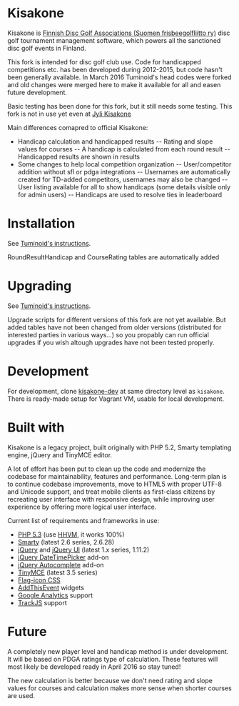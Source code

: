 Kisakone
========

Kisakone is [Finnish Disc Golf Associations (Suomen frisbeegolfliitto ry)](http://frisbeegolfliitto.fi/)
disc golf tournament management software, which powers all the sanctioned disc golf events in Finland.

This fork is intended for disc golf club use. Code for handicapped competitions etc. has been developed during 2012-2015, 
but code hasn't been generally available. In March 2016 Tuminoid's head codes were forked and old changes
were merged here to make it available for all and easen future development.

Basic testing has been done for this fork, but it still needs some testing. This fork is not in use yet even
at [Jyli Kisakone](http://jyli.fi/kisakone)

Main differences comapred to official Kisakone:

- Handicap calculation and handicapped results
-- Rating and slope values for courses
-- A handicap is calculated from each round result
-- Handicapped results are shown in results
- Some changes to help local competition organization
-- User/competitor addition without sfl or pdga integrations
-- Usernames are automatically created for TD-added competitors, usernames may also be changed
-- User listing available for all to show handicaps (some details visible only for admin users)
-- Handicaps are used to resolve ties in leaderboard


Installation
============

See [Tuminoid's instructions](https://github.com/tuminoid/kisakone).

RoundResultHandicap and CourseRating tables are automatically added

Upgrading
=========

See [Tuminoid's instructions](https://github.com/tuminoid/kisakone).

Upgrade scripts for different versions of this fork are not yet available. But added tables have not
been changed from older versions (distributed for interested parties in various ways...) so you propably
can run official upgrades if you wish altough upgrades have not been tested properly.


Development
===========

For development, clone [kisakone-dev](https://github.com/tuminoid/kisakone-dev) at same directory level as `kisakone`.
There is ready-made setup for Vagrant VM, usable for local development.


Built with
==========

Kisakone is a legacy project, built originally with PHP 5.2, Smarty templating engine, jQuery and TinyMCE editor.

A lot of effort has been put to clean up the code and modernize the codebase for maintainability, features
and performance. Long-term plan is to continue codebase improvements, move to HTML5 with proper UTF-8 and Unicode support,
and treat mobile clients as first-class citizens by recreating user interface with responsive design, while
improving user experience by offering more logical user interface.

Current list of requirements and frameworks in use:
 - [PHP 5.3](http://www.php.net/) (use [HHVM](http://hhvm.com/), it works 100%)
 - [Smarty](http://www.smarty.net/) (latest 2.6 series, 2.6.28)
 - [jQuery](http://jquery.com/) and [jQuery UI](http://jqueryui.com/) (latest 1.x series, 1.11.2)
 - [jQuery DateTimePicker](http://trentrichardson.com/examples/timepicker/) add-on
 - [jQuery Autocomplete](https://www.devbridge.com/sourcery/components/jquery-autocomplete/) add-on
 - [TinyMCE](http://www.tinymce.com/) (latest 3.5 series)
 - [Flag-icon CSS](https://github.com/lipis/flag-icon-css)
 - [AddThisEvent](http://www.addthisevent.com/) widgets
 - [Google Analytics](http://www.google.com/analytics/) support
 - [TrackJS](http://www.trackjs.com/) support
 
 Future
===========

A completely new player level and handicap method is under development. It will be based on PDGA ratings type 
of calculation. These features will most likely be developed ready in April 2016 so stay tuned!

The new calculation is better because we don't need rating and slope values for courses and calculation
makes more sense when shorter courses are used.
